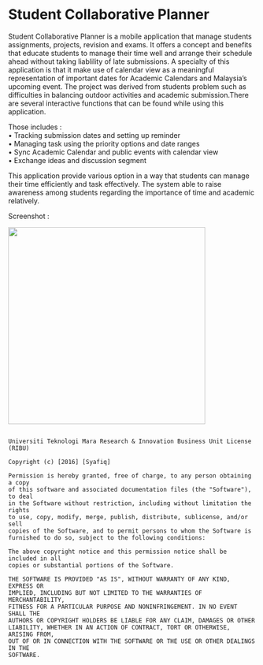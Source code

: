 # Student Collaborative Planner
<p>Student Collaborative Planner is a mobile application that manage students assignments, projects, revision and exams. It offers a concept and benefits that educate students to manage their time well and arrange their schedule ahead without taking liablility of late submissions. A specialty of this application is that it make use of calendar view as a meaningful representation of important dates for Academic Calendars and Malaysia’s upcoming event. The project was derived from students problem such as difficulties in balancing outdoor activities and academic submission.There are several interactive functions that can be found while using this application.</p>

Those includes : <br>
•	Tracking submission dates and setting up reminder <br>
•	Managing task using the priority options and date ranges<br>
•	Sync Academic Calendar and public events with calendar view<br>
•	Exchange ideas and discussion segment<br>

This application provide various option in a way that students can manage their time efficiently and task effectively. The system able to raise awareness among students regarding the importance of time and academic relatively.

Screenshot : <br>

<img src="https://github.com/syafiqzahir/TaskOrganizer/blob/master/image/dashboard.jpg" width="400" style="max-width:100%;">

<pre>
<code>
Universiti Teknologi Mara Research & Innovation Business Unit License (RIBU)

Copyright (c) [2016] [Syafiq]

Permission is hereby granted, free of charge, to any person obtaining a copy
of this software and associated documentation files (the "Software"), to deal
in the Software without restriction, including without limitation the rights
to use, copy, modify, merge, publish, distribute, sublicense, and/or sell
copies of the Software, and to permit persons to whom the Software is
furnished to do so, subject to the following conditions:

The above copyright notice and this permission notice shall be included in all
copies or substantial portions of the Software.

THE SOFTWARE IS PROVIDED "AS IS", WITHOUT WARRANTY OF ANY KIND, EXPRESS OR
IMPLIED, INCLUDING BUT NOT LIMITED TO THE WARRANTIES OF MERCHANTABILITY,
FITNESS FOR A PARTICULAR PURPOSE AND NONINFRINGEMENT. IN NO EVENT SHALL THE
AUTHORS OR COPYRIGHT HOLDERS BE LIABLE FOR ANY CLAIM, DAMAGES OR OTHER
LIABILITY, WHETHER IN AN ACTION OF CONTRACT, TORT OR OTHERWISE, ARISING FROM,
OUT OF OR IN CONNECTION WITH THE SOFTWARE OR THE USE OR OTHER DEALINGS IN THE
SOFTWARE.
</code>
</pre>
